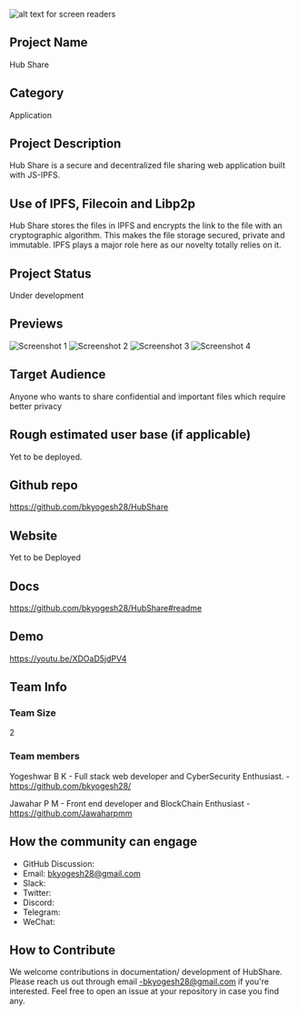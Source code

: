   ![ alt text for screen readers](https://media.discordapp.net/attachments/853989819206074382/861668838462717952/HubShare.png?width=500&height=120)
## Project Name
Hub Share                              

## Category 
Application

## Project Description
Hub Share is a secure and decentralized file sharing web application built with JS-IPFS.

## Use of IPFS, Filecoin and Libp2p
Hub Share stores the files in IPFS and encrypts the link to the file with an cryptographic algorithm. This makes the file storage secured, private and immutable. IPFS plays a major role here as our novelty totally relies on it.

## Project Status
Under development

## Previews
![Screenshot 1](https://media.discordapp.net/attachments/853989819206074382/863102516996472872/image0.png?width=873&height=403)
![Screenshot 2](https://media.discordapp.net/attachments/853989819206074382/863102476243566642/image0.png?width=873&height=403)
![Screenshot 3](https://media.discordapp.net/attachments/853989819206074382/863102518757949470/image0.png?width=873&height=403)
![Screenshot 4](https://media.discordapp.net/attachments/853989819206074382/863102322121244682/image0.png?width=873&height=403)
## Target Audience
Anyone who wants to share confidential and important files which require better privacy

## Rough estimated user base (if applicable)
Yet to be deployed.

## Github repo
https://github.com/bkyogesh28/HubShare

## Website
Yet to be Deployed

## Docs
https://github.com/bkyogesh28/HubShare#readme

## Demo
https://youtu.be/XDOaD5jdPV4

## Team Info

### Team Size
2

### Team members
Yogeshwar B K
	- Full stack web developer and CyberSecurity Enthusiast.
	- https://github.com/bkyogesh28/

Jawahar P M
	- Front end developer and BlockChain Enthusiast
	- https://github.com/Jawaharpmm


## How the community can engage
* GitHub Discussion: 
* Email: bkyogesh28@gmail.com
* Slack:  
* Twitter:  
* Discord:  
* Telegram:  
* WeChat:  

## How to Contribute
We welcome contributions in documentation/ development of HubShare. Please reach us out through email -bkyogesh28@gmail.com if you're interested. Feel free to open an issue at your repository in case you find any.